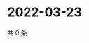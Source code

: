 # 2022-03-23

共 0 条

<!-- BEGIN WEIBO -->
<!-- 最后更新时间 Wed Mar 23 2022 03:00:32 GMT+0800 (China Standard Time) -->

<!-- END WEIBO -->
